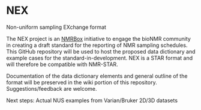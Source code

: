 # NEX
Non-uniform sampling EXchange format

The NEX project is an [NMRBox](https://www.nmrbox.org) initiative to engage the bioNMR community in creating a draft standard for the reporting of NMR sampling schedules.  This GitHub repository will be used to host the proposed data dictionary and example cases for the standard-in-development.  NEX is a STAR format and will therefore be compatible with NMR-STAR.  

Documentation of the data dictionary elements and general outline of the format will be preserved in the wiki portion of this repository.  Suggestions/feedback are welcome.

Next steps: Actual NUS examples from Varian/Bruker 2D/3D datasets
